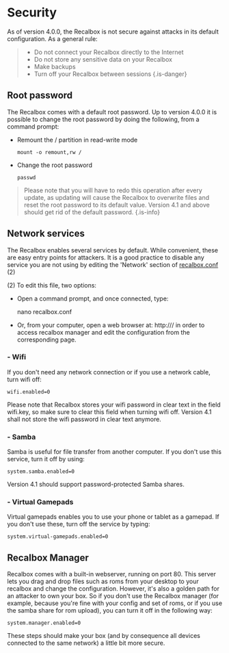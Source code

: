 # Security

As of version 4.0.0, the Recalbox is not secure against attacks in its default configuration. As a general rule:


>* Do not connect your Recalbox directly to the Internet
>* Do not store any sensitive data on your Recalbox
>* Make backups
>* Turn off your Recalbox between sessions
{.is-danger}

## Root password <a id="root-password"></a>

The Recalbox comes with a default root password. Up to version 4.0.0 it is possible to change the root password by doing the following, from a command prompt:

* Remount the / partition in read-write mode

  `mount -o remount,rw /`

* Change the root password

  `passwd`


>Please note that you will have to redo this operation after every update, as updating will cause the Recalbox to overwrite files and reset the root password to its default value. Version 4.1 and above should get rid of the default password.​
{.is-info}

## Network services <a id="network-services"></a>

The Recalbox enables several services by default. While convenient, these are easy entry points for attackers. It is a good practice to disable any service you are not using by editing the 'Network' section of [recalbox.conf](getting-started/the-recalbox.conf-file.md) \(2\)

\(2\) To edit this file, two options:

* Open a command prompt, and once connected, type:

  nano recalbox.conf

* Or, from your computer, open a web browser at: http://\/ in order to access recalbox manager and edit the configuration from the corresponding page.

### - Wifi <a id="wifi"></a>

If you don't need any network connection or if you use a network cable, turn wifi off:

```text
wifi.enabled=0
```

Please note that Recalbox stores your wifi password in clear text in the field wifi.key, so make sure to clear this field when turning wifi off. Version 4.1 shall not store the wifi password in clear text anymore.

### - Samba <a id="samba"></a>

Samba is useful for file transfer from another computer. If you don't use this service, turn it off by using:

```text
system.samba.enabled=0
```

Version 4.1 should support password-protected Samba shares.

### - Virtual Gamepads <a id="virtual-gamepads"></a>

Virtual gamepads enables you to use your phone or tablet as a gamepad. If you don't use these, turn off the service by typing:

```text
system.virtual-gamepads.enabled=0
```



## Recalbox Manager <a id="recalbox-manager"></a>

Recalbox comes with a built-in webserver, running on port 80. This server lets you drag and drop files such as roms from your desktop to your recalbox and change the configuration. However, it's also a golden path for an attacker to own your box. So if you don't use the Recalbox manager \(for example, because you're fine with your config and set of roms, or if you use the samba share for rom upload\), you can turn it off in the following way:

```text
system.manager.enabled=0
```

These steps should make your box \(and by consequence all devices connected to the same network\) a little bit more secure.

